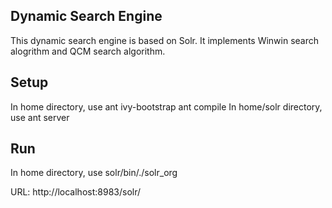 ## Dynamic Search Engine

This dynamic search engine is based on Solr. It implements Winwin search alogrithm and QCM search algorithm.

## Setup
In home directory, use
	ant ivy-bootstrap
	ant compile
In home/solr directory, use
	ant server

## Run
In home directory, use
	solr/bin/./solr_org

URL:
	http://localhost:8983/solr/ 
